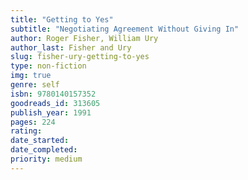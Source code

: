 ```yaml
---
title: "Getting to Yes"
subtitle: "Negotiating Agreement Without Giving In"
author: Roger Fisher, William Ury
author_last: Fisher and Ury
slug: fisher-ury-getting-to-yes
type: non-fiction
img: true
genre: self
isbn: 9780140157352
goodreads_id: 313605
publish_year: 1991
pages: 224
rating: 
date_started:
date_completed:
priority: medium
---
```

